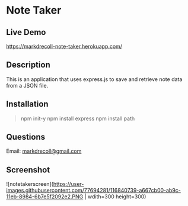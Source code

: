 # Note Taker

## Live Demo
https://markdrecoll-note-taker.herokuapp.com/

## Description
This is an application that uses express.js to save and retrieve note data from a JSON file.

## Installation
>npm init-y
>npm install express
>npm install path

## Questions
Email: markdrecoll@gmail.com
  
## Screenshot
![notetakerscreen](https://user-images.githubusercontent.com/77694281/116840739-a667cb00-ab9c-11eb-8984-6b7e5f2092e2.PNG | wdith=300 height=300)
